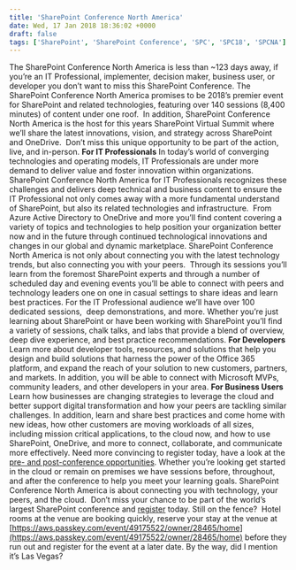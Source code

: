 ```yaml
---
title: 'SharePoint Conference North America'
date: Wed, 17 Jan 2018 18:36:02 +0000
draft: false
tags: ['SharePoint', 'SharePoint Conference', 'SPC', 'SPC18', 'SPCNA']
---
```


The SharePoint Conference North America is less than ~123 days away, if you’re an IT Professional, implementer, decision maker, business user, or developer you don’t want to miss this SharePoint Conference. The SharePoint Conference North America promises to be 2018’s premier event for SharePoint and related technologies, featuring over 140 sessions (8,400 minutes) of content under one roof.  In addition, SharePoint Conference North America is the host for this years SharePoint Virtual Summit where we’ll share the latest innovations, vision, and strategy across SharePoint and OneDrive.  Don’t miss this unique opportunity to be part of the action, live, and in-person. **For IT Professionals** In today’s world of converging technologies and operating models, IT Professionals are under more demand to deliver value and foster innovation within organizations.  SharePoint Conference North America for IT Professionals recognizes these challenges and delivers deep technical and business content to ensure the IT Professional not only comes away with a more fundamental understand of SharePoint, but also its related technologies and infrastructure.  From Azure Active Directory to OneDrive and more you’ll find content covering a variety of topics and technologies to help position your organization better now and in the future through continued technological innovations and changes in our global and dynamic marketplace. SharePoint Conference North America is not only about connecting you with the latest technology trends, but also connecting you with your peers.  Through its sessions you’ll learn from the foremost SharePoint experts and through a number of scheduled day and evening events you’ll be able to connect with peers and technology leaders one on one in casual settings to share ideas and learn best practices. For the IT Professional audience we’ll have over 100 dedicated sessions,  deep demonstrations, and more. Whether you’re just learning about SharePoint or have been working with SharePoint you’ll find a variety of sessions, chalk talks, and labs that provide a blend of overview, deep dive experience, and best practice recommendations. **For Developers** Learn more about developer tools, resources, and solutions that help you design and build solutions that harness the power of the Office 365 platform, and expand the reach of your solution to new customers, partners, and markets. In addition, you will be able to connect with Microsoft MVPs, community leaders, and other developers in your area. **For Business Users** Learn how businesses are changing strategies to leverage the cloud and better support digital transformation and how your peers are tackling similar challenges. In addition, learn and share best practices and come home with new ideas, how other customers are moving workloads of all sizes, including mission critical applications, to the cloud now, and how to use SharePoint, OneDrive, and more to connect, collaborate, and communicate more effectively. Need more convincing to register today, have a look at the [pre- and post-conference opportunities](https://sharepointna.com/#!/workshops). Whether you’re looking get started in the cloud or remain on premises we have sessions before, throughout, and after the conference to help you meet your learning goals. SharePoint Conference North America is about connecting you with technology, your peers, and the cloud.  Don’t miss your chance to be part of the world’s largest SharePoint conference and [register](https://sharepointna.com/#!/register) today. Still on the fence?  Hotel rooms at the venue are booking quickly, reserve your stay at the venue at [https://aws.passkey.com/event/49175522/owner/28465/home](https://aws.passkey.com/event/49175522/owner/28465/home) before they run out and register for the event at a later date. By the way, did I mention it’s Las Vegas?